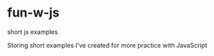 # fun-w-js
short js examples

Storing short examples I've created for more practice with JavaScript

